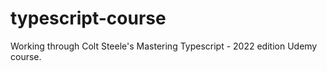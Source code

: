 # typescript-course
Working through Colt Steele's Mastering Typescript - 2022 edition Udemy course.
